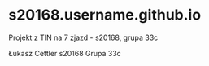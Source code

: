 # s20168.username.github.io
Projekt z TIN na 7 zjazd - s20168, grupa 33c

Łukasz Cettler
s20168
Grupa 33c
